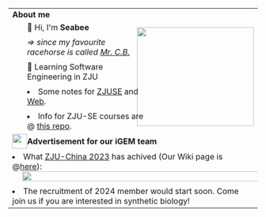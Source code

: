 <table>
  <tr>
    <td colspan="2">
      <div><b>About me</b></div>
    </td>
  </tr>
  <tr>
    <td width="50%">
      <div
        style="width: 100%; display: flex; flex-direction: column; justify-content: space-between; align-items: flex-start; gap: 10px; padding-left: 30px;">
        <div>👋 Hi, I'm <b>Seabee</b></div>
        <div><i>=> since my favourite racehorse is called <a href="https://ja.wikipedia.org/wiki/%E3%83%9F%E3%82%B9%E3%82%BF%E3%83%BC%E3%82%B7%E3%83%BC%E3%83%93%E3%83%BC">Mr. C.B.</a></i></div>
        <div>📖 Learning Software Engineering in ZJU</div>
        <li>Some notes for <a href="https://www.yuque.com/anishuoshimo/estifw?#">ZJUSE</a> and <a
            href="https://triplepiers.github.io/Notes_Collection/">Web</a>.</li>
        <li>Info for ZJU-SE courses are @ <a href="https://github.com/triplepiers/Mad-at-ZJUSE">this repo</a>.</li>
      </div>
    </td>
    <td width="50%">
      <img
        src="https://github-readme-stats.vercel.app/api/top-langs/?username=triplepiers&hide_border=true&layout=compact&show_icons=true&theme=swift&count_private=true"
        align="left" style="width: 100%; height: 200px;" />
    </td>
  </tr>
  <tr>
    <td colspan="2">
      <div style="display:flex;align-items:center;"><img src="https://static.igem.wiki/teams/4628/wiki/icon.svg"
          style="width:30px;height:30px;object-fit:contain;" /><b>Advertisement for our iGEM team</b></div>
    </td>
  </tr>
  <tr>
    <td colspan="2">
      <li>What <a href="https://mp.weixin.qq.com/s/lsGOtzBY5XQWMQcOE7ttUg">ZJU-China 2023</a> has achived (Our
        Wiki page is @<a href="https://2023.igem.wiki/zju-china/">here</a>):
      </li>
      <div>
        <a href="https://jamboree.igem.org/2023/results#finalists" >
          <img src="https://img1.imgtp.com/2023/11/06/8TdUd8xt.png" style="width:100%; padding:0 20px;" />
        </a>
      </div>
      <li style="padding-top:10px;">The recruitment of 2024 member would start soon. Come
        join us if you are interested in synthetic biology!
      </li>
    </td>
  </tr>
</table>
